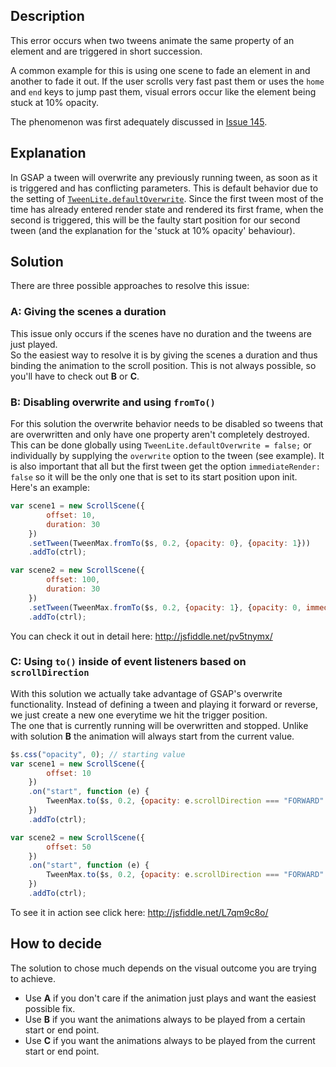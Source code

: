 ## Description
This error occurs when two tweens animate the same property of an element and are triggered in short succession.

A common example for this is using one scene to fade an element in and another to fade it out.
If the user scrolls very fast past them or uses the `home` and `end` keys to jump past them, visual errors occur like the element being stuck at 10% opacity.

The phenomenon was first adequately discussed in [Issue 145](https://github.com/janpaepke/ScrollMagic/issues/145).

## Explanation
In GSAP a tween will overwrite any previously running tween, as soon as it is triggered and has conflicting parameters. This is default behavior due to the setting of [`TweenLite.defaultOverwrite`](http://greensock.com/docs/#/HTML5/GSAP/TweenLite/defaultOverwrite/).
Since the first tween most of the time has already entered render state and rendered its first frame, when the second is triggered, this will be the faulty start position for our second tween (and the explanation for the 'stuck at 10% opacity' behaviour).

## Solution
There are three possible approaches to resolve this issue:

### A: Giving the scenes a duration
This issue only occurs if the scenes have no duration and the tweens are just played.  
So the easiest way to resolve it is by giving the scenes a duration and thus binding the animation to the scroll position.
This is not always possible, so you'll have to check out __B__ or __C__.

### B: Disabling overwrite and using `fromTo()`
For this solution the overwrite behavior needs to be disabled so tweens that are overwritten and only have one property aren't completely destroyed.
This can be done globally using `TweenLite.defaultOverwrite = false;` or individually by supplying the `overwrite` option to the tween (see example).
It is also important that all but the first tween get the option `immediateRender: false` so it will be the only one that is set to its start position upon init.
Here's an example:
```js
var scene1 = new ScrollScene({
        offset: 10,
        duration: 30
    })
    .setTween(TweenMax.fromTo($s, 0.2, {opacity: 0}, {opacity: 1}))
    .addTo(ctrl);

var scene2 = new ScrollScene({
        offset: 100,
        duration: 30
    })
    .setTween(TweenMax.fromTo($s, 0.2, {opacity: 1}, {opacity: 0, immediateRender: false}))
    .addTo(ctrl);
```
You can check it out in detail here: http://jsfiddle.net/pv5tnymx/

### C: Using `to()` inside of event listeners based on `scrollDirection`
With this solution we actually take advantage of GSAP's overwrite functionality. Instead of defining a tween and playing it forward or reverse, we just create a new one everytime we hit the trigger position.  
The one that is currently running will be overwritten and stopped.
Unlike with solution __B__ the animation will always start from the current value.

```js
$s.css("opacity", 0); // starting value
var scene1 = new ScrollScene({
        offset: 10
    })
    .on("start", function (e) {
        TweenMax.to($s, 0.2, {opacity: e.scrollDirection === "FORWARD" ? 1 : 0});
    })
    .addTo(ctrl);

var scene2 = new ScrollScene({
        offset: 50
    })
    .on("start", function (e) {
        TweenMax.to($s, 0.2, {opacity: e.scrollDirection === "FORWARD" ? 0 : 1});
    })
    .addTo(ctrl);
```
To see it in action see click here: http://jsfiddle.net/L7qm9c8o/

## How to decide
The solution to chose much depends on the visual outcome you are trying to achieve.
- Use __A__ if you don't care if the animation just plays and want the easiest possible fix.
- Use __B__ if you want the animations always to be played from a certain start or end point.
- Use __C__ if you want the animations always to be played from the current start or end point.